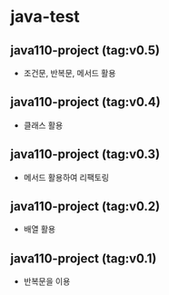 # java-test

## java110-project (tag:v0.5)

- 조건문, 반복문, 메서드 활용

## java110-project (tag:v0.4)

- 클래스 활용

## java110-project (tag:v0.3)

- 메서드 활용하여 리팩토링

## java110-project (tag:v0.2)

- 배열 활용

## java110-project (tag:v0.1)

- 반복문을 이용